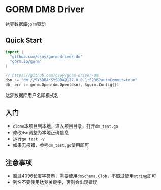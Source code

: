 # GORM DM8 Driver

达梦数据库`gorm`驱动

## Quick Start

```go
import (
  "github.com/csoy/gorm-driver-dm"
  "gorm.io/gorm"
)

// https://github.com/csoy/gorm-driver-dm
dsn := "dm://SYSDBA:SYSDBA@127.0.0.1:5236?autoCommit=true"
db, err := gorm.Open(dm.Open(dsn), &gorm.Config{})
```

达梦数据库用户名即模式名

## 入门

- `clone`本项目到本地，进入项目目录，打开`dm_test.go`
- 修改`dsn`调整为本地正确信息
- 运行`go test -v`
- 如果无报错，参考`dm_test.go`使用即可

## 注意事项

- 超过4096长度字符串，需要使用`dmSchema.Clob`，不超过使用`string`即可
- 列名不要使用达梦关键字，否则会出现错误
